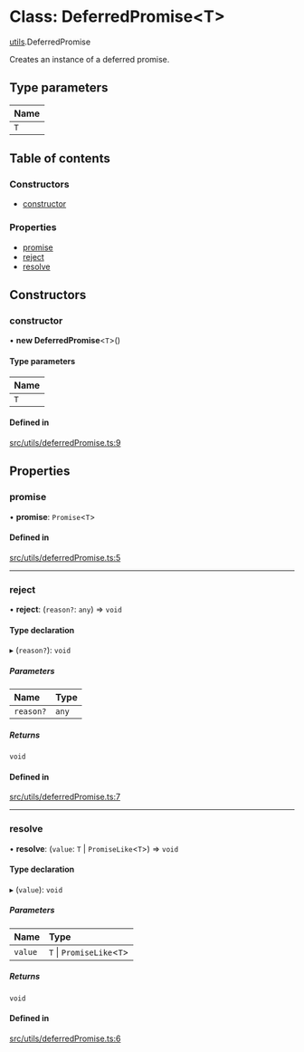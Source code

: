 # Class: DeferredPromise<T\>

[utils](../modules/utils.md).DeferredPromise

Creates an instance of a deferred promise.

## Type parameters

| Name |
| :------ |
| `T` |

## Table of contents

### Constructors

- [constructor](utils.DeferredPromise.md#constructor)

### Properties

- [promise](utils.DeferredPromise.md#promise)
- [reject](utils.DeferredPromise.md#reject)
- [resolve](utils.DeferredPromise.md#resolve)

## Constructors

### constructor

• **new DeferredPromise**<`T`\>()

#### Type parameters

| Name |
| :------ |
| `T` |

#### Defined in

[src/utils/deferredPromise.ts:9](https://github.com/hoprnet/hopr-sdk/blob/2bdebbc/src/utils/deferredPromise.ts#L9)

## Properties

### promise

• **promise**: `Promise`<`T`\>

#### Defined in

[src/utils/deferredPromise.ts:5](https://github.com/hoprnet/hopr-sdk/blob/2bdebbc/src/utils/deferredPromise.ts#L5)

___

### reject

• **reject**: (`reason?`: `any`) => `void`

#### Type declaration

▸ (`reason?`): `void`

##### Parameters

| Name | Type |
| :------ | :------ |
| `reason?` | `any` |

##### Returns

`void`

#### Defined in

[src/utils/deferredPromise.ts:7](https://github.com/hoprnet/hopr-sdk/blob/2bdebbc/src/utils/deferredPromise.ts#L7)

___

### resolve

• **resolve**: (`value`: `T` \| `PromiseLike`<`T`\>) => `void`

#### Type declaration

▸ (`value`): `void`

##### Parameters

| Name | Type |
| :------ | :------ |
| `value` | `T` \| `PromiseLike`<`T`\> |

##### Returns

`void`

#### Defined in

[src/utils/deferredPromise.ts:6](https://github.com/hoprnet/hopr-sdk/blob/2bdebbc/src/utils/deferredPromise.ts#L6)
